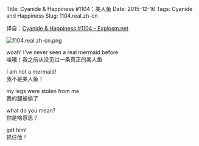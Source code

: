 Title: Cyanide & Happiness #1104：美人鱼
Date: 2015-12-16
Tags: Cyanide and Happiness
Slug: 1104.real.zh-cn

译自：[Cyanide & Happiness #1104 - Explosm.net](http://explosm.net/comics/1104/)


![1104.real.zh-cn.png](/static/images/comics/1104.real.zh-cn.png)





woah! I've never seen a real
mermaid before          
哇哦！我之前从没见过一条真正的美人鱼

I am not a mermaid!         
我不是美人鱼！

my legs were stolen from me         
我的腿被偷了


what do you mean?           
你是啥意思？


get him!        
抓住他！
